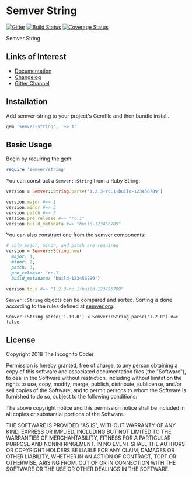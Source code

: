 # Semver String

[![Gitter](https://badges.gitter.im/theincognitocoder/semver-string.svg)](https://gitter.im/theincognitocoder/semver-string?utm_source=badge&utm_medium=badge&utm_campaign=pr-badge) [![Build Status](https://travis-ci.org/theincognitocoder/semver-string.svg?branch=master)](https://travis-ci.org/theincognitocoder/semver-string) [![Coverage Status](https://coveralls.io/repos/theincognitocoder/semver-string/badge.svg?branch=master)](https://coveralls.io/r/theincognitocoder/semver-string?branch=master)

Semver String

## Links of Interest

* [Documentation](https://www.rubydoc.info/github/theincognitocoder/semver-string/master)
* [Changelog](https://github.com/theincognitocoder/semver-string/blob/master/CHANGELOG.md)
* [Gitter Channel](https://gitter.im/theincognitocoder/semver-string)

## Installation

Add semver-string to your project's Gemfile and then bundle install.

```ruby
gem 'semver-string', '~> 1'
```

## Basic Usage

Begin by requiring the gem:

```ruby
require 'semver/string'
```

You can construct a `Semver::String` from a Ruby String:

```ruby
version = Semver::String.parse('1.2.3-rc.1+build-123456789')

version.major #=> 1
version.minor #=> 2
version.patch #=> 3
version.pre_release #=> "rc.1"
version.build_metadata #=> "build-123456789"
```

You can also construct one from the semver components:

```ruby
# only major, minor, and patch are required
version = Semver::String.new(
  major: 1,
  minor: 2,
  patch: 3,
  pre_release: 'rc.1',
  build_metadata: 'build-123456789')

version.to_s #=> "1.2.3-rc.1+build-123456789"
```

`Semver::String` objects can be compared and sorted. Sorting is done
according to the rules defined at [semver.org](https://semver.org/).

```
Semver::String.parse('1.10.0') < Semver::String.parse('1.2.0') #=> false
```

## License

Copyright 2018 The Incognito Coder

Permission is hereby granted, free of charge, to any person obtaining a copy
of this software and associated documentation files (the "Software"), to deal
in the Software without restriction, including without limitation the rights
to use, copy, modify, merge, publish, distribute, sublicense, and/or sell
copies of the Software, and to permit persons to whom the Software is furnished
to do so, subject to the following conditions:

The above copyright notice and this permission notice shall be included in
all copies or substantial portions of the Software.

THE SOFTWARE IS PROVIDED "AS IS", WITHOUT WARRANTY OF ANY KIND, EXPRESS OR
IMPLIED, INCLUDING BUT NOT LIMITED TO THE WARRANTIES OF MERCHANTABILITY,
FITNESS FOR A PARTICULAR PURPOSE AND NONINFRINGEMENT. IN NO EVENT SHALL THE
AUTHORS OR COPYRIGHT HOLDERS BE LIABLE FOR ANY CLAIM, DAMAGES OR OTHER
LIABILITY, WHETHER IN AN ACTION OF CONTRACT, TORT OR OTHERWISE, ARISING FROM,
OUT OF OR IN CONNECTION WITH THE SOFTWARE OR THE USE OR OTHER DEALINGS IN THE
SOFTWARE.
